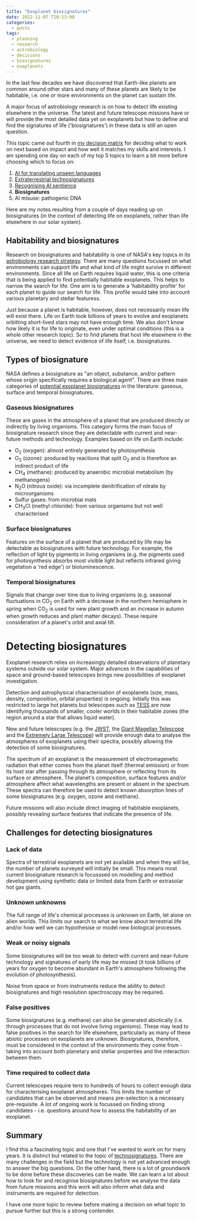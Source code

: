 ```yaml
---
title: "Exoplanet biosignatures"
date: 2022-11-07 T10:13:00
categories:
  - posts
tags:
  - planning
  - research
  - astrobiology
  - decisions
  - biosignatures
  - exoplanets
---
```


In the last few decades we have discovered that Earth-like planets are common around other stars and many of these planets are likely to be habitable, i.e. one or more environments on the planet can sustain life.

A major focus of astrobiology research is on how to detect life existing elsewhere in the universe. The latest and future telescope missions have or will provide the most detailed data yet on exoplanets but how to define and find the signatures of life ('biosignatures') in these data is still an open question. 

This topic came out fourth in [my decision matrix][choosing-research-topic] for deciding what to work on next based on impact and how well it matches my skills and interests. I am spending one day on each of my top 5 topics to learn a bit more before choosing which to focus on:

1. [AI for translating unseen languages][ai-nonhuman-language]
2. [Extraterrestrial technosignatures][technosignatures]
3. [Recognising AI sentience][ai-sentience]
4. **Biosignatures**
5. AI misuse: pathogenic DNA
   
Here are my notes resulting from a couple of days reading up on biosignatures (in the context of detecting life on exoplanets, rather than life elsewhere in our solar system).

## Habitability and biosignatures
Research on biosignatures and habitability is one of NASA's key topics in its [astrobiology research strategy][nasa-astrobiology-strategy]. There are many questions focussed on what environments can support life and what kind of life might survive in different environments. Since all life on Earth requires liquid water, this is one criteria that is being applied to find potentially habitable exoplanets. This helps to narrow the search for life. One aim is to generate a 'habitability profile' for each planet to guide our search for life. This profile would take into account various planetary and stellar featuress.

Just because a planet is habitable, however, does not necessarily mean life will exist there. Life on Earth took billions of years to evolve and exoplanets orbitting short-lived stars may not have enough time. We also don't know how likely it is for life to originate, even under optimal conditions (this is a whole other research topic). So to find planets that host life elsewhere in the universe, we need to detect evidence of life itself, i.e. biosignatures. 

## Types of biosignature
NASA defines a biosignature as "an object, substance, and/or pattern whose origin specifically requires a biological agent". There are three main categories of [potential exoplanet biosignatures][schweiterman-2018] in the literature: gaseous, surface and temporal biosignatures.

### Gaseous biosignatures
These are gases in the atmosphere of a planet that are produced directly or indirectly by living organisms. This category forms the main focus of biosignature research since they are detectable with current and near-future methods and technology. Examples based on life on Earth include:
- O<sub>2</sub> (oxygen): almost entirely generated by photosynthesis
- O<sub>3</sub> (ozone): produced by reactions that split O<sub>2</sub> and is therefore an indirect product of life
- CH<sub>4</sub> (methane): produced by anaerobic microbial metabolism (by methanogens) 
- N<sub>2</sub>O (nitrous oxide): via incomplete denitrification of nitrate by microorganisms
- Sulfur gases: from microbial mats
- CH<sub>3</sub>Cl (methyl chloride): from various organisms but not well characterised

### Surface biosignatures
Features on the surface of a planet that are produced by life may be detectable as biosignatures with future technology. For example, the reflection of light by pigments in living organisms (e.g. the pigments used for photosynthesis absorbs most visible light but reflects infrared giving vegetation a 'red edge') or bioluminescence.

### Temporal biosignatures
Signals that change over time due to living organisms (e.g. seasonal fluctuations in CO<sub>2</sub> on Earth with a decrease in the northern hemisphere in spring when CO<sub>2</sub> is used for new plant growth and an increase in autumn when growth reduces and plant matter decays). These require consideration of a planet's orbit and axial tilt.

# Detecting biosignatures
Exoplanet research relies on increasingly detailed observations of planetary systems outside our solar system. Major advances in the capabilities of space and ground-based telescopes brings new possibilities of exoplanet investigation. 

Detection and astrophysical characterisation of exoplanets (size, mass, density, composition, orbital properties) is ongoing. Initially this was restricted to large hot planets but telescopes such as [TESS][tess] are now identifying thousands of smaller, cooler worlds in their habitable zones (the region around a star that allows liquid water).

New and future telescopes (e.g. the [JWST][jwst], the [Giant Magellan Telescope][elt-gmt] and the [Extremely Large Telescope][elt-elt]) will provide enough data to analyse the atmospheres of exoplanets using their spectra, possibly allowing the detection of some biosignatures. 

The spectrum of an exoplanet is the measurement of electromagenetic radiation that either comes from the planet itself (thermal emission) or from its host star after passing through its atmosphere or reflecting from its surface or atmosphere. The planet's composition, surface features and/or atmosphere affect what wavelengths are present or absent in the spectrum. These spectra can therefore be used to detect known absorption lines of some biosignatures (e.g. oxygen, ozone and methane).

Future missions will also include direct imaging of habitable exoplanets, possibly revealing surface features that indicate the presence of life.

## Challenges for detecting biosignatures

### Lack of data
Spectra of terrestrial exoplanets are not yet available and when they will be, the number of planets surveyed will initially be small. This means most current biosignature research is focusssed on modelling and method development using synthetic data or limited data from Earth or extrasolar hot gas giants. 

### Unknown unknowns
The full range of life's chemical processes is unknown on Earth, let alone on alien worlds. This limits our search to what we know about terrestrial life and/or how well we can hypothesise or model new biological processes.

### Weak or noisy signals
Some biosignatures will be too weak to detect with current and near-future technology and signatures of early life may be missed (it took billions of years for oxygen to become abundant in Earth's atmosphere following the evolution of photosynthesis).

Noise from space or from instruments reduce the ability to detect biosignatures and high resolution spectroscopy may be required. 

### False positives
Some biosignatures (e.g. methane) can also be generated abiotically (i.e. through processes that do not involve living organisms). These may lead to false positives in the search for life elsewhere, particularly as many of these abiotic processes on exoplanets are unknown. Biosignatures, therefore, must be considered in the context of the environments they come from - taking into account both planetary and stellar properties and the interaction between them.

### Time required to collect data
Current telescopes require tens to hundreds of hours to collect enough data for characterising exoplanet atmospheres. This limits the number of candidates that can be observed and means pre-selection is a necessary pre-requisite. A lot of ongoing work is focussed on finding strong candidates - i.e. questions around how to assess the habitability of an exoplanet. 

## Summary
I find this a fascinating topic and one that I've wanted to work on for many years. It is distinct but related to the topic of [technosignatures][technosignatures]. There are many challenges in the field but the technology is not yet advanced enough to answer the big questions. On the other hand, there is a lot of groundwork to be done before these discoveries can be made. We can learn a lot about how to look for and recognise biosignatures before we analyse the data from future missions and this work will also inform what data and instruments are required for detection. 

I have one more topic to review before making a decision on what topic to pursue further but this is a strong contender.

[ai-nonhuman-language]: https://open-research.gemmadanks.com/posts/ai-for-decoding-non-human-languages/s
[ai-sentience]: https://open-research.gemmadanks.com/posts/recognising-ai-sentience/
[choosing-research-topic]: https://open-research.gemmadanks.com/posts/choosing-research-topic/
[elt-gmt]: https://giantmagellan.org/
[elt-elt]: https://elt.eso.org/
[jwst]: https://webb.nasa.gov/index.html
[nasa-astrobiology-strategy]: https://astrobiology.nasa.gov/about/astrobiology-strategy/
[nasa-astrobiology-strategy-2015]: https://astrobiology.nasa.gov/nai/media/medialibrary/2016/04/NASA_Astrobiology_Strategy_2015_FINAL_041216.pdf
[nasa-astrobiology-roadmap-2008]: https://astrobiology.nasa.gov/nai/media/medialibrary/2013/09/AB_roadmap_2008.pdf
[schweiterman-2018]: https://www.liebertpub.com/doi/10.1089/ast.2017.1729
[technosignatures]: https://open-research.gemmadanks.com/posts/technosignatures/
[tess]: https://www.nasa.gov/tess-transiting-exoplanet-survey-satellite